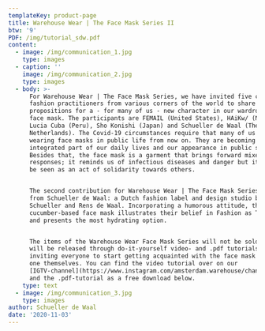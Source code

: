 ```yaml
---
templateKey: product-page
title: Warehouse Wear | The Face Mask Series II
btw: '9'
PDF: /img/tutorial_sdw.pdf
content:
  - image: /img/communication_1.jpg
    type: images
  - caption: ''
    image: /img/communication_2.jpg
    type: images
  - body: >-
      For Warehouse Wear | The Face Mask Series, we have invited five critical
      fashion practitioners from various corners of the world to share their
      propositions for a - for many of us - new character in our wardrobes: the
      face mask. The participants are FEMAIL (United States), HAiKw/ (Norway),
      Lucia Cuba (Peru), Sho Konishi (Japan) and Schueller de Waal (The
      Netherlands). The Covid-19 circumstances require that many of us start
      wearing face masks in public life from now on. They are becoming an
      integrated part of our daily lives and our appearance in public space.
      Besides that, the face mask is a garment that brings forward mixed
      responses; it reminds us of infectious diseases and danger but it can also
      be seen as an act of solidarity towards others.


      The second contribution for Warehouse Wear | The Face Mask Series comes
      from Schueller de Waal: a Dutch fashion label and design studio by Philipp
      Schueller and Rens de Waal. Incorporating a humorous attitude, the
      cucumber-based face mask illustrates their belief in Fashion as Therapy
      and presents the most hydrating option.


      The items of the Warehouse Wear Face Mask Series will not be sold, but
      will be released through do-it-yourself video- and .pdf tutorials -
      inviting everyone to start getting acquainted with the face mask and make
      one themselves. You can find the video tutorial over on our
      [IGTV-channel](https://www.instagram.com/amsterdam.warehouse/channel/),
      and the .pdf-tutorial as a free download below.
    type: text
  - image: /img/communication_3.jpg
    type: images
author: Schueller de Waal
date: '2020-11-03'
---
```


